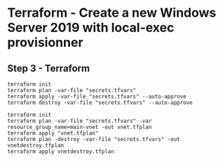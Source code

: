# Terraform - Create a new Windows Server 2019 with local-exec provisionner

## Step 3 - Terraform

```text
terraform init
terraform plan -var-file "secrets.tfvars"
terraform apply -var-file "secrets.tfvars" --auto-approve
terraform destroy -var-file "secrets.tfvars" --auto-approve

terraform init
terraform plan -var-file "secrets.tfvars" -var resource_group_name=main-vnet -out vnet.tfplan
terraform apply "vnet.tfplan"
terraform plan -destroy -var-file "secrets.tfvars" -out vnetdestroy.tfplan
terraform apply vnetdestroy.tfplan
```


